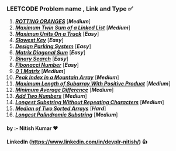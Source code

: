 ### LEETCODE Problem name , Link and Type ✅ ###
1. [***ROTTING ORANGES***]( https://leetcode.com/problems/rotting-oranges/ )    [***Medium***]<br>
2. [***Maximum Twin Sum of a Linked List***]( https://leetcode.com/problems/maximum-twin-sum-of-a-linked-list/ )    [***Medium***]<br>
3. [***Maximun Units On a Truck***]( https://leetcode.com/problems/maximum-units-on-a-truck/ )  [***Easy***]<br>
4. [***Slowest Key***]( https://leetcode.com/problems/slowest-key/ )    [***Easy***]<br>
5. [***Design Parking System***]( https://leetcode.com/problems/design-parking-system/ )    [***Easy***]<br>
6. [***Matrix Diagonal Sum***]( https://leetcode.com/problems/matrix-diagonal-sum/ )    [***Easy***]<br>
7. [***Binary Search***]( https://leetcode.com/problems/binary-search/ )    [***Easy***]<br>
8. [***Fibonacci Number***]( https://leetcode.com/problems/fibonacci-number/ )  [***Easy***]<br>
9. [***0 1 Matrix***]( https://leetcode.com/problems/01-matrix/ )   [***Medium***]<br>
10. [***Peak Index in a Mountain Array***]( https://leetcode.com/problems/peak-index-in-a-mountain-array/ ) [***Medium***]<br>
11. [***Maximum Length of Subarray With Positive Product***]( https://leetcode.com/problems/maximum-length-of-subarray-with-positive-product/ ) [***Medium***]<br>
12. [***Minimum Average Difference***]( https://leetcode.com/problems/minimum-average-difference/ ) [***Medium***]<br>
13. [***Add Two Numbers***]( https://leetcode.com/problems/add-two-numbers/ )   [***Medium***]<br>
14. [***Longest Substring Without Repeating Characters***]( https://leetcode.com/problems/longest-substring-without-repeating-characters/ ) [***Medium***]<br>
15. [***Median of Two Sorted Arrays***]( https://leetcode.com/problems/median-of-two-sorted-arrays/ ) [***Hard***]<br>
16. [***Longest Palindromic Substring***]( https://leetcode.com/problems/longest-palindromic-substring/ ) [***Medium***]<br>


#### by :- Nitish Kumar ❤️ ####
#### LinkedIn (https://www.linkedin.com/in/devplr-nitish/) 👍 ####